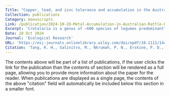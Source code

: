 ```yaml
---
Title: "Copper, lead, and zinc tolerance and accumulation in the Australian rattle pods Crotalaria novae-hollandiae, C. medicaginea, and C. mitchellii"
Collection: publications
Category: manuscripts
Link: /publication/2024-10-28-Metal-Accumulation-in-Australian-Rattle-Pods
Excerpt: 'Crotalaria is a genus of ~600 species of legumes predominantly found in (sub)tropical regions of Africa and Australia. Crotalaria novae-hollandiae from Australia is a polymetallic zinc (Zn)-cadmium(Cd)-copper(Cu) hyperaccumulator, but only when growing in metalliferous soils. This study aimed to test metal tolerance in Australian Crotalaria species to establish whether metal tolerance is a trait shared between Crotalaria species not known to occur on metalliferous soils. The hyperaccumulator Crotalaria novae-hollandiae and two non-metallophytes, Crotalaria mitchellii and Crotalaria medicaginea, were exposed to different treatments containing Cu-lead(Pb)-Zn in the form of spiked soils. Foliar samples were analyzed for total elemental concentrations and spectrophotometric analysis was undertaken to assess photosynthetic pigments (chlorophyll a + b and carotenoids) as indicators of stress and polyphenols as an indicator of tolerance. No significant differences in metal accumulation were found in the Crotalaria species, and all exhibited a high level of tolerance toward Zn. However, C. novae-hollandiae exhibited the greatest tolerance toward Zn but had low tolerance toward Cu, while none accumulated foliar Pb. Tolerance to Zn appears to be a trait shared between the Crotalaria species tested. None of the tested Crotalaria species exhibited tolerance toward Cu, and none accumulated Pb.'
Date: 28 Oct 2024
Journal: 'Ecological Research'
URL: 'https://esj-journals.onlinelibrary.wiley.com/doi/epdf/10.1111/1440-1703.12535'
Citation: 'Tang, R. H., Salinitro, M., Nkrumah, P. N., Erskine, P. D., & van der Ent, A. (2024). Copper, lead, and zinc tolerance and accumulation in the Australian rattle pods Crotalaria novae-hollandiae, C. medicaginea, and C. mitchellii. Ecological Research, 39(6), 966–976. https://doi.org/10.1111/1440-1703.12535'
---
```

The contents above will be part of a list of publications, if the user clicks the link for the publication than the contents of section will be rendered as a full page, allowing you to provide more information about the paper for the reader. When publications are displayed as a single page, the contents of the above "citation" field will automatically be included below this section in a smaller font.
